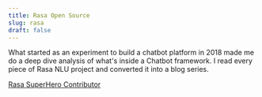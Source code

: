 ```yaml
---
title: Rasa Open Source
slug: rasa
draft: false
---
```


What started as an experiment to build a chatbot platform in 2018 made me do a deep dive analysis of what's inside a Chatbot framework. I read every piece of Rasa NLU project and converted it into a blog series.

[Rasa SuperHero Contributor](https://rasa.com/blog/superhero-spotlight-bhavani-ravi/)
